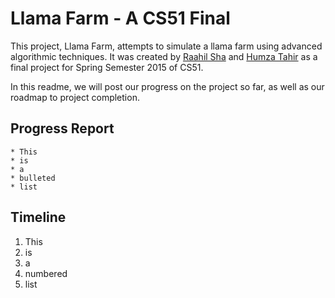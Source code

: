Llama Farm - A CS51 Final
=========================

This project, Llama Farm, attempts to simulate a llama farm using advanced algorithmic techniques. It was created by [Raahil Sha](mailto:raahilsha@college.harvard.edu) and [Humza Tahir](mailto:htahir@college.harvard.edu) as a final project for Spring Semester 2015 of CS51.

In this readme, we will post our progress on the project so far, as well as our roadmap to project completion.

Progress Report
---------------
	* This
	* is
	* a
	* bulleted
	* list

Timeline
--------
1. This
2. is
3. a
4. numbered
5. list